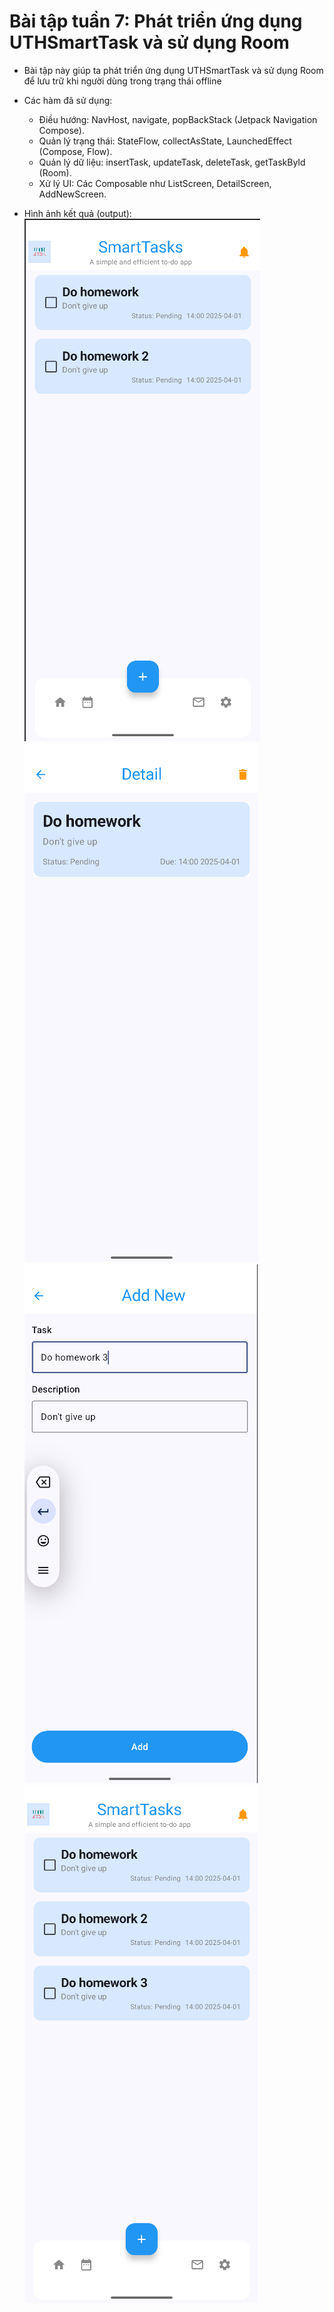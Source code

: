 # Bài tập tuần 7: Phát triển ứng dụng UTHSmartTask và sử dụng Room
- Bài tập này giúp ta phát triển ứng dụng UTHSmartTask và sử dụng Room để lưu trữ khi người dùng trong trạng thái offline

- Các hàm đã sử dụng:
    + Điều hướng: NavHost, navigate, popBackStack (Jetpack Navigation Compose).
    + Quản lý trạng thái: StateFlow, collectAsState, LaunchedEffect (Compose, Flow).
    + Quản lý dữ liệu: insertTask, updateTask, deleteTask, getTaskById (Room).
    + Xử lý UI: Các Composable như ListScreen, DetailScreen, AddNewScreen.

- Hình ảnh kết quả (output):  
![Màn hình hiển thị list](image.png)  
![Màn hình chi tiết](image-1.png)  
![Thêm 1 danh sách mới](image-2.png)  
![Màn hình hiển thị list được cập nhật](image-3.png)  
